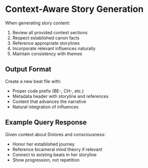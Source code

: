 # Context-Aware Story Generation

When generating story content:

1. Review all provided context sections
2. Respect established canon facts
3. Reference appropriate storylines
4. Incorporate relevant influences naturally
5. Maintain consistency with themes

## Output Format

Create a new beat file with:
- Proper code prefix (BE-, CH-, etc.)
- Metadata header with storyline and references
- Content that advances the narrative
- Natural integration of influences

## Example Query Response

Given context about Dolores and consciousness:
- Honor her established journey
- Reference bicameral mind theory if relevant
- Connect to existing beats in her storyline
- Show progression, not repetition
